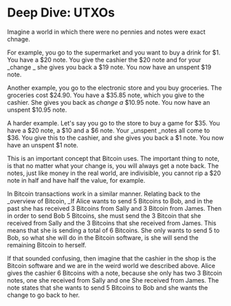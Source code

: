 # Deep Dive: UTXOs

Imagine a world in which there were no pennies and notes were exact chnage.

For example, you go to the supermarket and you want to buy a drink for $1. You have a $20 note. You give the cashier the $20 note and for your _change _ she gives you back a $19 note. You now have an unspent $19 note.

Another example, you go to the electronic store and you buy groceries. The groceries cost $24.90. You have a $35.85 note, which you give to the cashier. She gives you back as _change a_ $10.95 note. You now have an unspent $10.95 note.

A harder example. Let's say you go to the store to buy a game for $35. You have a $20 note, a $10 and a $6 note. Your \_unspent \_notes all come to $36. You give this to the cashier, and she gives you back a $1 note. You now have an unspent $1 note.

This is an important concept that Bitcoin uses. The important thing to note, is that no matter what your change is, you will always get a note back. The notes, just like money in the real world, are indivisible, you cannot rip a $20 note in half and have half the value, for example.

In Bitcoin transactions work in a similar manner. Relating back to the _overview of Bitcoin, _If Alice wants to send 5 Bitcoins to Bob, and in the past she has received 3 Bitcoins from Sally and 3 Bitcoin from James. Then  in order to send Bob 5 Bitcoins, she must send the 3 Bitcoin that she received from Sally and the 3 Bitcoins that she received from James. This means that she is sending a total of 6 Bitcoins. She only wants to send 5 to Bob, so what she will do in the Bitcoin software, is she will send the remaining Bitcoin to herself.

If that sounded confusing, then imagine that the cashier in the shop is the Bitcoin software and we are in the weird world we described above. Alice gives the cashier 6 Bitcoins with a note, because she only has two 3 Bitcoin notes, one she received from Sally and one She received from James. The note states that she wants to send 5 Bitcoins to Bob and she wants the change to go back to her.

